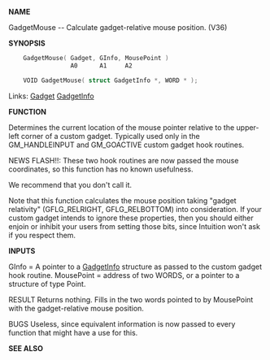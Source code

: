 
**NAME**

GadgetMouse -- Calculate gadget-relative mouse position. (V36)

**SYNOPSIS**

```c
    GadgetMouse( Gadget, GInfo, MousePoint )
                 A0      A1     A2

    VOID GadgetMouse( struct GadgetInfo *, WORD * );

```
Links: [Gadget](_00D4.md) [GadgetInfo](_00D2.md) 

**FUNCTION**

Determines the current location of the mouse pointer relative
to the upper-left corner of a custom gadget.  Typically used
only in the GM_HANDLEINPUT and GM_GOACTIVE custom gadget hook
routines.

NEWS FLASH!!: These two hook routines are now passed the mouse
coordinates, so this function has no known usefulness.

We recommend that you don't call it.

Note that this function calculates the mouse position taking
&#034;gadget relativity&#034; (GFLG_RELRIGHT, GFLG_RELBOTTOM) into
consideration.  If your custom gadget intends to ignore these
properties, then you should either enjoin or inhibit your users
from setting those bits, since Intuition won't ask if you respect
them.

**INPUTS**

GInfo = A pointer to a [GadgetInfo](_00D2.md) structure as passed to the
custom gadget hook routine.
MousePoint = address of two WORDS, or a pointer to a structure of
type Point.

RESULT
Returns nothing.  Fills in the two words pointed to by
MousePoint with the gadget-relative mouse position.

BUGS
Useless, since equivalent information is now passed to every
function that might have a use for this.

**SEE ALSO**

